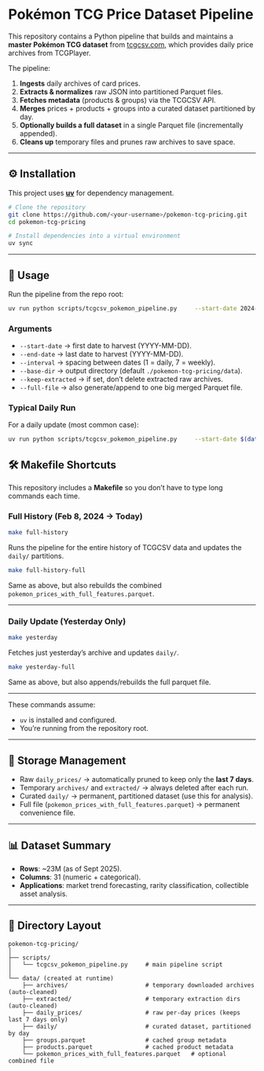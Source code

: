 # Pokémon TCG Price Dataset Pipeline

This repository contains a Python pipeline that builds and maintains a **master Pokémon TCG dataset** from [tcgcsv.com](https://tcgcsv.com), which provides daily price archives from TCGPlayer.

The pipeline:
1. **Ingests** daily archives of card prices.  
2. **Extracts & normalizes** raw JSON into partitioned Parquet files.  
3. **Fetches metadata** (products & groups) via the TCGCSV API.  
4. **Merges** prices + products + groups into a curated dataset partitioned by day.  
5. **Optionally builds a full dataset** in a single Parquet file (incrementally appended).  
6. **Cleans up** temporary files and prunes raw archives to save space.  

---

## ⚙️ Installation

This project uses [**uv**](https://docs.astral.sh/uv/) for dependency management.

```bash
# Clone the repository
git clone https://github.com/<your-username>/pokemon-tcg-pricing.git
cd pokemon-tcg-pricing

# Install dependencies into a virtual environment
uv sync
```

---

## 🚀 Usage

Run the pipeline from the repo root:

```bash
uv run python scripts/tcgcsv_pokemon_pipeline.py     --start-date 2024-02-08     --end-date 2025-09-28     --interval 1     --base-dir ./data     --full-file
```

### Arguments
- `--start-date` → first date to harvest (YYYY-MM-DD).  
- `--end-date` → last date to harvest (YYYY-MM-DD).  
- `--interval` → spacing between dates (1 = daily, 7 = weekly).  
- `--base-dir` → output directory (default `./pokemon-tcg-pricing/data`).  
- `--keep-extracted` → if set, don’t delete extracted raw archives.  
- `--full-file` → also generate/append to one big merged Parquet file.  

### Typical Daily Run
For a daily update (most common case):

```bash
uv run python scripts/tcgcsv_pokemon_pipeline.py     --start-date $(date -d "yesterday" +%Y-%m-%d)     --end-date $(date -d "yesterday" +%Y-%m-%d)     --interval 1     --base-dir ./data     --full-file
```

## 🛠️ Makefile Shortcuts

This repository includes a **Makefile** so you don’t have to type long commands each time.

### Full History (Feb 8, 2024 → Today)
```bash
make full-history
```
Runs the pipeline for the entire history of TCGCSV data and updates the `daily/` partitions.

```bash
make full-history-full
```
Same as above, but also rebuilds the combined `pokemon_prices_with_full_features.parquet`.

---

### Daily Update (Yesterday Only)
```bash
make yesterday
```
Fetches just yesterday’s archive and updates `daily/`.

```bash
make yesterday-full
```
Same as above, but also appends/rebuilds the full parquet file.

---

These commands assume:
- `uv` is installed and configured.
- You’re running from the repository root.

---

## 🧹 Storage Management

- Raw `daily_prices/` → automatically pruned to keep only the **last 7 days**.  
- Temporary `archives/` and `extracted/` → always deleted after each run.  
- Curated `daily/` → permanent, partitioned dataset (use this for analysis).  
- Full file (`pokemon_prices_with_full_features.parquet`) → permanent convenience file.  

---

## 📊 Dataset Summary

- **Rows**: ~23M (as of Sept 2025).  
- **Columns**: 31 (numeric + categorical).  
- **Applications**: market trend forecasting, rarity classification, collectible asset analysis.  

---

## 📂 Directory Layout

```text
pokemon-tcg-pricing/
│
├── scripts/
│   └── tcgcsv_pokemon_pipeline.py     # main pipeline script
│
└── data/ (created at runtime)
    ├── archives/                      # temporary downloaded archives (auto-cleaned)
    ├── extracted/                     # temporary extraction dirs (auto-cleaned)
    ├── daily_prices/                  # raw per-day prices (keeps last 7 days only)
    ├── daily/                         # curated dataset, partitioned by day
    ├── groups.parquet                 # cached group metadata
    ├── products.parquet               # cached product metadata
    └── pokemon_prices_with_full_features.parquet   # optional combined file
```
